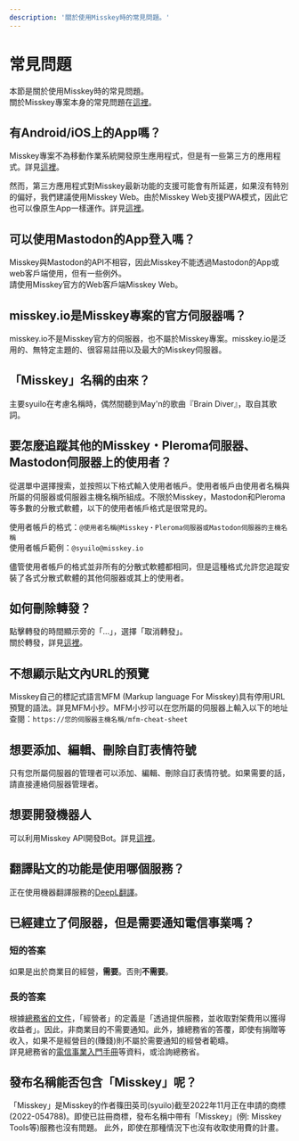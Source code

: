 ```yaml
---
description: '關於使用Misskey時的常見問題。'
---
```


# 常見問題
本節是關於使用Misskey時的常見問題。<br>
關於Misskey專案本身的常見問題在[這裡](../misskey#%E3%82%88%E3%81%8F%E3%81%82%E3%82%8B%E8%B3%AA%E5%95%8F)。

## 有Android/iOS上的App嗎？
Misskey專案不為移動作業系統開發原生應用程式，但是有一些第三方的應用程式。詳見[這裡](./apps)。<br>

然而，第三方應用程式對Misskey最新功能的支援可能會有所延遲，如果沒有特別的偏好，我們建議使用Misskey Web。由於Misskey Web支援PWA模式，因此它也可以像原生App一樣運作。詳見[這裡](todo)。

## 可以使用Mastodon的App登入嗎？
Misskey與Mastodon的API不相容，因此Misskey不能透過Mastodon的App或web客戶端使用，但有一些例外。<br>
請使用Misskey官方的Web客戶端Misskey Web。

## misskey.io是Misskey專案的官方伺服器嗎？
misskey.io不是Misskey官方的伺服器，也不屬於Misskey專案。misskey.io是泛用的、無特定主題的、很容易註冊以及最大的Misskey伺服器。

## 「Misskey」名稱的由來？
主要syuilo在考慮名稱時，偶然間聽到May'n的歌曲『Brain Diver』，取自其歌詞。

## 要怎麼追蹤其他的Misskey・Pleroma伺服器、Mastodon伺服器上的使用者？
從選單中選擇搜索，並按照以下格式輸入使用者帳戶。使用者帳戶由使用者名稱與所屬的伺服器或伺服器主機名稱所組成。不限於Misskey，Mastodon和Pleroma等多數的分散式軟體，以下的使用者帳戶格式是很常見的。<br>

使用者帳戶的格式：`@使用者名稱@Misskey・Pleroma伺服器或Mastodon伺服器的主機名稱`<br>
使用者帳戶範例：`@syuilo@misskey.io`<br>

儘管使用者帳戶的格式並非所有的分散式軟體都相同，但是這種格式允許您追蹤安裝了各式分散式軟體的其他伺服器或其上的使用者。

## 如何刪除轉發？
點擊轉發的時間顯示旁的「...」，選擇「取消轉發」。<br>
關於轉發，詳見[這裡](../docs/features/note.html#renote)。

## 不想顯示貼文內URL的預覽
Misskey自己的標記式語言MFM (Markup language For Misskey)具有停用URL預覽的語法。詳見MFM小抄。MFM小抄可以在您所屬的伺服器上輸入以下的地址查閱：`https://您的伺服器主機名稱/mfm-cheat-sheet`

## 想要添加、編輯、刪除自訂表情符號
只有您所屬伺服器的管理者可以添加、編輯、刪除自訂表情符號。如果需要的話，請直接連絡伺服器管理者。

## 想要開發機器人
可以利用Misskey API開發Bot。詳見[這裡](../docs/api)。

## 翻譯貼文的功能是使用哪個服務？
正在使用機器翻譯服務的[DeepL翻譯](https://www.deepl.com/)。

## 已經建立了伺服器，但是需要通知電信事業嗎？
### 短的答案
如果是出於商業目的經營，**需要**。否則**不需要**。

### 長的答案
根據[總務省的文件](https://www.soumu.go.jp/main_content/000477428.pdf)，「經營者」的定義是「透過提供服務，並收取對架費用以獲得收益者」。因此，非商業目的不需要通知。此外，據總務省的答覆，即使有捐贈等收入，如果不是經營目的(賺錢)則不屬於需要通知的經營者範疇。<br>
詳見總務省的[電信事業入門手冊](https://www.soumu.go.jp/main_content/000477428.pdf)等資料，或洽詢總務省。

## 發布名稱能否包含「Misskey」呢？
「Misskey」是Misskey的作者篠田英司(syuilo)截至2022年11月正在申請的商標(2022-054788)。即使已註冊商標，發布名稱中帶有「Misskey」(例: Misskey Tools等)服務也沒有問題。
此外，即使在那種情況下也沒有收取使用費的計畫。
